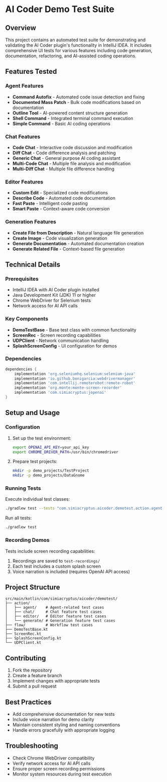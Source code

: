 # AI Coder Demo Test Suite

## Overview

This project contains an automated test suite for demonstrating and validating the AI Coder plugin's functionality in
IntelliJ IDEA. It includes comprehensive UI tests for various features including code generation, documentation,
refactoring, and AI-assisted coding operations.

## Features Tested

### Agent Features

- **Command Autofix** - Automated code issue detection and fixing
- **Documented Mass Patch** - Bulk code modifications based on documentation
- **Outline Tool** - AI-powered content structure generation
- **Shell Command** - Integrated terminal command execution
- **Simple Command** - Basic AI coding operations

### Chat Features

- **Code Chat** - Interactive code discussion and modification
- **Diff Chat** - Code difference analysis and patching
- **Generic Chat** - General purpose AI coding assistant
- **Multi-Code Chat** - Multiple file analysis and modification
- **Multi-Diff Chat** - Multiple file difference handling

### Editor Features

- **Custom Edit** - Specialized code modifications
- **Describe Code** - Automated code documentation
- **Fast Paste** - Intelligent code pasting
- **Smart Paste** - Context-aware code conversion

### Generation Features

- **Create File from Description** - Natural language file generation
- **Create Image** - Code visualization generation
- **Generate Documentation** - Automated documentation creation
- **Generate Related File** - Context-based file generation

## Technical Details

### Prerequisites

- IntelliJ IDEA with AI Coder plugin installed
- Java Development Kit (JDK) 11 or higher
- Chrome WebDriver for Selenium tests
- Network access for AI API calls

### Key Components

- **DemoTestBase** - Base test class with common functionality
- **ScreenRec** - Screen recording capabilities
- **UDPClient** - Network communication handling
- **SplashScreenConfig** - UI configuration for demos

### Dependencies

```groovy
dependencies {
    implementation 'org.seleniumhq.selenium:selenium-java'
    implementation 'io.github.bonigarcia:webdrivermanager'
    implementation 'com.intellij.remoterobot:remote-robot'
    implementation 'org.monte:monte-screen-recorder'
    implementation 'com.simiacryptus:jopenai'
}
```

## Setup and Usage

### Configuration

1. Set up the test environment:
   ```bash
   export OPENAI_API_KEY=your_api_key
   export CHROME_DRIVER_PATH=/usr/bin/chromedriver
   ```

2. Prepare test projects:
   ```bash
   mkdir -p demo_projects/TestProject
   mkdir -p demo_projects/DataGnome
   ```

### Running Tests

Execute individual test classes:

```bash
./gradlew test --tests "com.simiacryptus.aicoder.demotest.action.agent.CommandAutofixActionTest"
```

Run all tests:

```bash
./gradlew test
```

### Recording Demos

Tests include screen recording capabilities:

1. Recordings are saved to `test-recordings/`
2. Each test includes a custom splash screen
3. Voice narration is included (requires OpenAI API access)

## Project Structure

```
src/main/kotlin/com/simiacryptus/aicoder/demotest/
├── action/
│   ├── agent/    # Agent-related test cases
│   ├── chat/     # Chat feature test cases
│   ├── editor/   # Editor feature test cases
│   └── generate/ # Generation feature test cases
├── flow/         # Workflow test cases
├── DemoTestBase.kt
├── ScreenRec.kt
├── SplashScreenConfig.kt
└── UDPClient.kt
```

## Contributing

1. Fork the repository
2. Create a feature branch
3. Implement changes with appropriate tests
4. Submit a pull request

## Best Practices

- Add comprehensive documentation for new tests
- Include voice narration for demo clarity
- Maintain consistent styling and naming conventions
- Handle errors gracefully with appropriate logging

## Troubleshooting

- Check Chrome WebDriver compatibility
- Verify network access for AI API calls
- Ensure proper screen recording permissions
- Monitor system resources during test execution
